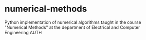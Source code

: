 # numerical-methods

Python implementation of numerical algorithms taught in the course "Numerical Methods" at the
department of Electrical and Computer Engineering AUTH
